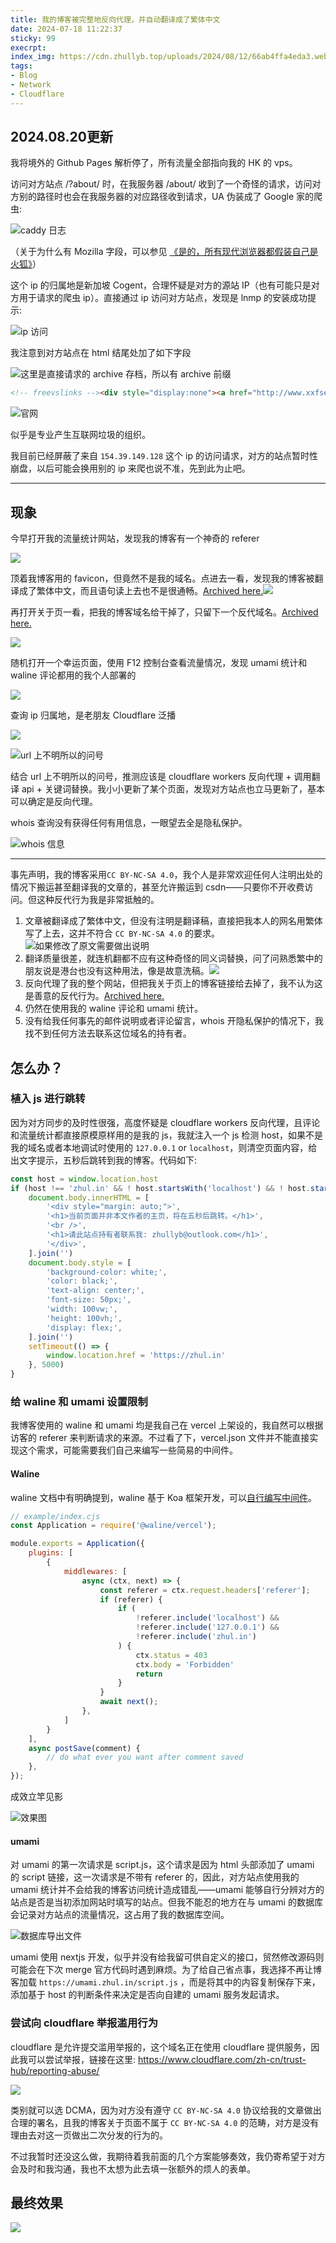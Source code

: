 ```yaml
---
title: 我的博客被完整地反向代理，并自动翻译成了繁体中文
date: 2024-07-18 11:22:37
sticky: 99
execrpt:
index_img: https://cdn.zhullyb.top/uploads/2024/08/12/66ab4ffa4eda3.webp
tags:
- Blog
- Network
- Cloudflare
---
```


## 2024.08.20更新

我将境外的 Github Pages 解析停了，所有流量全部指向我的 HK 的 vps。

访问对方站点 /?about/ 时，在我服务器 /about/ 收到了一个奇怪的请求，访问对方别的路径时也会在我服务器的对应路径收到请求，UA 伪装成了 Google 家的爬虫:

![caddy 日志](https://cdn.zhullyb.top/uploads/2024/08/20/82e8dc389f081.webp)

（关于为什么有 Mozilla 字段，可以参见 [《是的，所有现代浏览器都假装自己是火狐》](https://imbearchild.cyou/archives/2024/04/yes-browser-are-faking-to-be-firefox/)）

这个 ip 的归属地是新加坡 Cogent，合理怀疑是对方的源站 IP（也有可能只是对方用于请求的爬虫 ip）。直接通过 ip 访问对方站点，发现是 lnmp 的安装成功提示:

![ip 访问](https://cdn.zhullyb.top/uploads/2024/08/20/4d181fd0bcc11.webp)

我注意到对方站点在 html 结尾处加了如下字段

![这里是直接请求的 archive 存档，所以有 archive 前缀](https://cdn.zhullyb.top/uploads/2024/08/20/057a829ec9e4a.webp)

```html
<!-- freevslinks --><div style="display:none"><a href="http://www.xxfseo.com/?time=1721267439">xxfseo.com</a></div><!-- /freevslinks -->
```

![官网](https://cdn.zhullyb.top/uploads/2024/08/20/b0449632623b2.webp)

似乎是专业产生互联网垃圾的组织。

我目前已经屏蔽了来自 `154.39.149.128` 这个 ip 的访问请求，对方的站点暂时性崩盘，以后可能会换用别的 ip 来爬也说不准，先到此为止吧。

***

## 现象

今早打开我的流量统计网站，发现我的博客有一个神奇的 referer

![](https://cdn.zhullyb.top/uploads/2024/08/12/66989d79e740c.webp)

顶着我博客用的 favicon，但竟然不是我的域名。点进去一看，发现我的博客被翻译成了繁体中文，而且语句读上去也不是很通畅。[Archived here.](https://web.archive.org/web/20240718015038/https://theodorelobas.com/)![](https://cdn.zhullyb.top/uploads/2024/08/12/66ab4ffa4eda3.webp)

再打开关于页一看，把我的博客域名给干掉了，只留下一个反代域名。[Archived here.](http://web.archive.org/web/20240718034705/https://theodorelobas.com/?about/)

![](https://cdn.zhullyb.top/uploads/2024/08/12/66989f7f73b90.webp)

随机打开一个幸运页面，使用 F12 控制台查看流量情况，发现 umami 统计和 waline 评论都用的我个人部署的

![](https://cdn.zhullyb.top/uploads/2024/08/12/6698a0bf39f8d.webp)

查询 ip 归属地，是老朋友 Cloudflare 泛播

![](https://cdn.zhullyb.top/uploads/2024/08/12/6698a101845a2.webp)

![url 上不明所以的问号](https://cdn.zhullyb.top/uploads/2024/08/12/6698a2dd3d78a.webp)

结合 url 上不明所以的问号，推测应该是 cloudflare workers 反向代理 + 调用翻译 api + 关键词替换。我小小更新了某个页面，发现对方站点也立马更新了，基本可以确定是反向代理。

whois 查询没有获得任何有用信息，一眼望去全是隐私保护。

![whois 信息](https://cdn.zhullyb.top/uploads/2024/08/12/6698a2deaa9d0.webp)

***

事先声明，我的博客采用`CC BY-NC-SA 4.0`，我个人是非常欢迎任何人注明出处的情况下搬运甚至翻译我的文章的，甚至允许搬运到 csdn——只要你不开收费访问。但这种反代行为我是非常抵触的。

1. 文章被翻译成了繁体中文，但没有注明是翻译稿，直接把我本人的网名用繁体写了上去，这并不符合 `CC BY-NC-SA 4.0` 的要求。![如果修改了原文需要做出说明](https://cdn.zhullyb.top/uploads/2024/08/12/669929695144b.webp)
2. 翻译质量很差，就连机翻都不应有这种奇怪的同义词替换，问了问熟悉繁中的朋友说是港台也没有这种用法，像是故意洗稿。![](https://cdn.zhullyb.top/uploads/2024/08/12/6699bdbab5f0a.webp)
3. 反向代理了我的整个网站，但把我关于页上的博客链接给去掉了，我不认为这是善意的反代行为。[Archived here.](http://web.archive.org/web/20240718034705/https://theodorelobas.com/?about/)
4. 仍然在使用我的 waline 评论和 umami 统计。
5. 没有给我任何事先的邮件说明或者评论留言，whois 开隐私保护的情况下，我找不到任何方法去联系这位域名的持有者。

## 怎么办？

### 植入 js 进行跳转

因为对方同步的及时性很强，高度怀疑是 cloudflare workers 反向代理，且评论和流量统计都直接原模原样用的是我的 js，我就注入一个 js 检测 host，如果不是我的域名或者本地调试时使用的 `127.0.0.1` or `localhost`，则清空页面内容，给出文字提示，五秒后跳转到我的博客。代码如下:

```javascript
const host = window.location.host
if (host !== 'zhul.in' && ! host.startsWith('localhost') && ! host.startsWith('127.0.0.1')) {
    document.body.innerHTML = [
        '<div style="margin: auto;">',
        '<h1>当前页面并非本文作者的主页，将在五秒后跳转。</h1>',
        '<br />',
        '<h1>请此站点持有者联系我: zhullyb@outlook.com</h1>',
        '</div>',
    ].join('')
    document.body.style = [
        'background-color: white;',
        'color: black;',
        'text-align: center;',
        'font-size: 50px;',
        'width: 100vw;',
        'height: 100vh;',
        'display: flex;',
    ].join('')
    setTimeout(() => {
        window.location.href = 'https://zhul.in'
    }, 5000)
}
```

### 给 waline 和 umami 设置限制

我博客使用的 waline 和 umami 均是我自己在 vercel 上架设的，我自然可以根据访客的 referer 来判断请求的来源。不过看了下，vercel.json 文件并不能直接实现这个需求，可能需要我们自己来编写一些简易的中间件。

#### Waline

waline 文档中有明确提到，waline 基于 Koa 框架开发，可以[自行编写中间件](https://waline.js.org/reference/server/plugin.html#%E5%9F%BA%E4%BA%8E%E4%B8%AD%E9%97%B4%E4%BB%B6%E5%88%B6%E4%BD%9C)。

```js
// example/index.cjs
const Application = require('@waline/vercel');

module.exports = Application({
    plugins: [
        {
            middlewares: [
                async (ctx, next) => {
                    const referer = ctx.request.headers['referer'];
                    if (referer) {
                        if (
                            !referer.include('localhost') &&
                            !referer.include('127.0.0.1') &&
                            !referer.include('zhul.in')
                        ) {
                            ctx.status = 403
                            ctx.body = 'Forbidden'
                            return
                        }
                    }
                    await next();
                },
            ]
        }
    ],
    async postSave(comment) {
        // do what ever you want after comment saved
    },
});
```

成效立竿见影

![效果图](https://cdn.zhullyb.top/uploads/2024/08/12/6698d6570a780.webp)

#### umami

对 umami 的第一次请求是 script.js，这个请求是因为 html 头部添加了 umami 的 script 链接，这一次请求是不带有 referer 的，因此，对方站点使用我的 umami 统计并不会给我的博客访问统计造成错乱——umami 能够自行分辨对方的站点是否是当初添加网站时填写的站点。但我不能忍的地方在与 umami 的数据库会记录对方站点的流量情况，这占用了我的数据库空间。

![数据库导出文件](https://cdn.zhullyb.top/uploads/2024/08/12/6698d9c326739.webp)

umami 使用 nextjs 开发，似乎并没有给我留可供自定义的接口，贸然修改源码则可能会在下次 merge 官方代码时遇到麻烦。为了给自己省点事，我选择不再让博客加载 `https://umami.zhul.in/script.js` ，而是将其中的内容复制保存下来，添加基于 host 的判断条件来决定是否向自建的 umami 服务发起请求。

### 尝试向 cloudflare 举报滥用行为

cloudflare 是允许提交滥用举报的，这个域名正在使用 cloudflare 提供服务，因此我可以尝试举报，链接在这里: https://www.cloudflare.com/zh-cn/trust-hub/reporting-abuse/

![](https://cdn.zhullyb.top/uploads/2024/08/12/669926eddb16e.webp)

类别就可以选 DCMA，因为对方没有遵守 `CC BY-NC-SA 4.0` 协议给我的文章做出合理的署名，且我的博客关于页面不属于 `CC BY-NC-SA 4.0` 的范畴，对方是没有理由去对这一页做出二次分发的行为的。

不过我暂时还没这么做，我期待着我前面的几个方案能够奏效，我仍寄希望于对方会及时和我沟通，我也不太想为此去填一张额外的烦人的表单。

## 最终效果

![](https://cdn.zhullyb.top/uploads/2024/08/12/66992ad0d2890.gif)